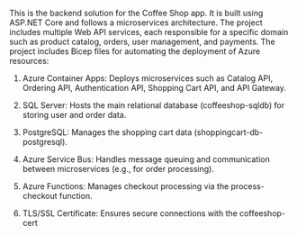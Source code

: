 This is the backend solution for the Coffee Shop app. It is built using ASP.NET Core and follows a microservices architecture. The project includes multiple Web API services, each responsible for a specific domain such as product catalog, orders, user management, and payments.
The project includes Bicep files for automating the deployment of Azure resources:

1. Azure Container Apps: Deploys microservices such as Catalog API, Ordering API, Authentication API, Shopping Cart API, and API Gateway.

2. SQL Server: Hosts the main relational database (coffeeshop-sqldb) for storing user and order data.

3. PostgreSQL: Manages the shopping cart data (shoppingcart-db-postgresql).

4. Azure Service Bus: Handles message queuing and communication between microservices (e.g., for order processing).

5. Azure Functions: Manages checkout processing via the process-checkout function.

6. TLS/SSL Certificate: Ensures secure connections with the coffeeshop-cert
